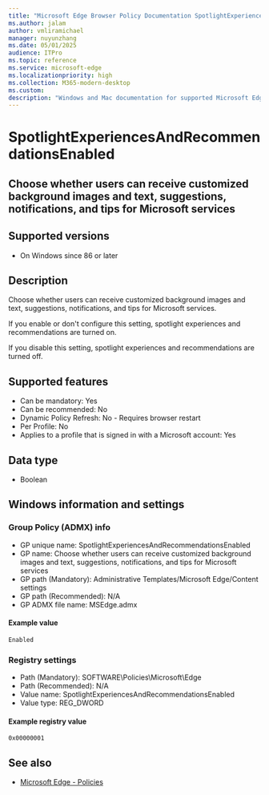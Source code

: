 ```yaml
---
title: "Microsoft Edge Browser Policy Documentation SpotlightExperiencesAndRecommendationsEnabled"
ms.author: jalam
author: vmliramichael
manager: nuyunzhang
ms.date: 05/01/2025
audience: ITPro
ms.topic: reference
ms.service: microsoft-edge
ms.localizationpriority: high
ms.collection: M365-modern-desktop
ms.custom:
description: "Windows and Mac documentation for supported Microsoft Edge Browser policy: Choose whether users can receive customized background images and text, suggestions, notifications, and tips for Microsoft services"
---
```


<!--THIS FILE IS AUTOMATICALLY GENERATED. MANUAL CHANGES WILL BE OVERWRITTEN.-->
<!--Please contact the Microsoft Edge Manageability team with any questions.-->

# SpotlightExperiencesAndRecommendationsEnabled

## Choose whether users can receive customized background images and text, suggestions, notifications, and tips for Microsoft services


## Supported versions

- On Windows since 86 or later

## Description

Choose whether users can receive customized background images and text, suggestions, notifications, and tips for Microsoft services.

If you enable or don't configure this setting, spotlight experiences and recommendations are turned on.

If you disable this setting, spotlight experiences and recommendations are turned off.

## Supported features

- Can be mandatory: Yes
- Can be recommended: No
- Dynamic Policy Refresh: No - Requires browser restart
- Per Profile: No
- Applies to a profile that is signed in with a Microsoft account: Yes

## Data type

- Boolean

## Windows information and settings

### Group Policy (ADMX) info

- GP unique name: SpotlightExperiencesAndRecommendationsEnabled
- GP name: Choose whether users can receive customized background images and text, suggestions, notifications, and tips for Microsoft services
- GP path (Mandatory): Administrative Templates/Microsoft Edge/Content settings
- GP path (Recommended): N/A
- GP ADMX file name: MSEdge.admx

#### Example value

```
Enabled
```

### Registry settings

- Path (Mandatory): SOFTWARE\Policies\Microsoft\Edge
- Path (Recommended): N/A
- Value name: SpotlightExperiencesAndRecommendationsEnabled
- Value type: REG_DWORD

#### Example registry value

```
0x00000001
```


## See also
- [Microsoft Edge - Policies](../microsoft-edge-policies.md)
